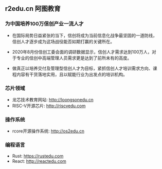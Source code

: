 ## r2edu.cn 阿图教育

### 为中国培养100万信创产业一流人才

* 在国际局势日益紧张的当下，信创将成为当前信息化战争最坚固的一道防线，信创人才逐步成为这场战役能否如期打赢的关键所在。

* 2020年8月份信创工委会面的调研数据显示，信创人才需求达到100万人，对于专业的信创中高端管理人员需求更是达到了前所未有的高度。

* 做真正以培养交付及管理型信创人才为目标，紧抓信创人才培训需求方向、课程内容有干货落地实用，且以赋能行业为出发点的培训机构。

### 芯片领域
* 龙芯技术教育网站: http://loongsonedu.cn
* RISC-V开源芯片: http://riscvedu.com

### 操作系统
* rcore开源操作系统: http://os2edu.cn

### 编程语言
* Rust: https://rustedu.com
* React: http://reactedu.com
